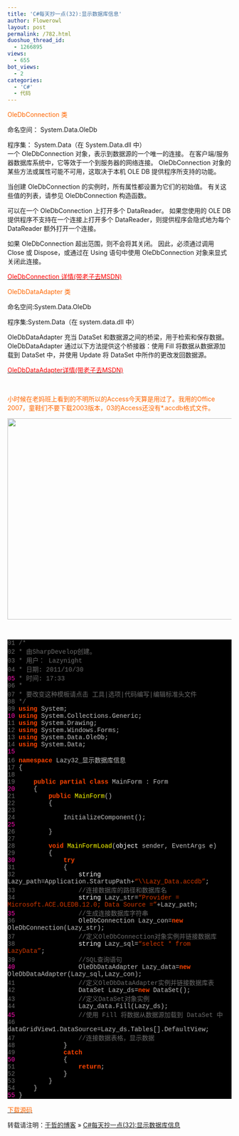 ```yaml
---
title: 'C#每天抄一点(32):显示数据库信息'
author: Flowerowl
layout: post
permalink: /782.html
duoshuo_thread_id:
  - 1266895
views:
  - 655
bot_views:
  - 2
categories:
  - 'C#'
  - 代码
---
```

  
<span style="color: #ff6600;">OleDbConnection 类</span>

命名空间： System.Data.OleDb

程序集： System.Data（在 System.Data.dll 中）  
一个 OleDbConnection 对象，表示到数据源的一个唯一的连接。 在客户端/服务器数据库系统中，它等效于一个到服务器的网络连接。 OleDbConnection 对象的某些方法或属性可能不可用，这取决于本机 OLE DB 提供程序所支持的功能。

当创建 OleDbConnection 的实例时，所有属性都设置为它们的初始值。 有关这些值的列表，请参见 OleDbConnection 构造函数。

可以在一个 OleDbConnection 上打开多个 DataReader。 如果您使用的 OLE DB 提供程序不支持在一个连接上打开多个 DataReader，则提供程序会隐式地为每个 DataReader 额外打开一个连接。

如果 OleDbConnection 超出范围，则不会将其关闭。 因此，必须通过调用 Close 或 Dispose，或通过在 Using 语句中使用 OleDbConnection 对象来显式关闭此连接。

<span style="color: #ff0000;"><a href="http://msdn.microsoft.com/zh-cn/library/system.data.oledb.oledbconnection.aspx#Y173" target="_blank"><span style="color: #ff0000;">OleDbConnection 详情(带老子去MSDN)</span></a></span>

<span style="color: #ff6600;">OleDbDataAdapter 类</span>

命名空间:System.Data.OleDb

程序集:System.Data（在 system.data.dll 中）

OleDbDataAdapter 充当 DataSet 和数据源之间的桥梁，用于检索和保存数据。OleDbDataAdapter 通过以下方法提供这个桥接器：使用 Fill 将数据从数据源加载到 DataSet 中，并使用 Update 将 DataSet 中所作的更改发回数据源。

<span style="color: #ff0000;"><a href="http://msdn.microsoft.com/zh-cn/library/system.data.oledb.oledbdataadapter(VS.80).aspx" target="_blank"><span style="color: #ff0000;">OleDbDataAdapter详情(带老子去MSDN)</span></a></span>

&nbsp;

<span style="color: #ff6600;">小时候在老妈班上看到的不明所以的Access今天算是用过了。我用的Office 2007，童鞋们不要下载2003版本，03的Access还没有*.accdb格式文件。</span>

<img class="aligncenter size-full wp-image-783" title="Lazynight | 夜阑" src="http://lazynight.me/wp-content/uploads/2011/10/20111030182708.jpg" alt="" width="662" height="452" />

&nbsp;

<div class="source" style="font-family: '[object HTMLOptionElement]', Consolas, 'Lucida Console', 'Courier New'; color: #c0c0c0; background-color: #000000;">
  <span style="color: #696969;">01</span> <span style="color: #696969;">/*</span><br /> <span style="color: #696969;">02</span> <span style="color: #696969;"> * 由SharpDevelop创建。</span><br /> <span style="color: #696969;">03</span> <span style="color: #696969;"> * 用户： Lazynight</span><br /> <span style="color: #696969;">04</span> <span style="color: #696969;"> * 日期: 2011/10/30</span><br /> <span style="color: #f810b0;">05</span> <span style="color: #696969;"> * 时间: 17:33</span><br /> <span style="color: #696969;">06</span> <span style="color: #696969;"> * </span><br /> <span style="color: #696969;">07</span> <span style="color: #696969;"> * 要改变这种模板请点击 工具|选项|代码编写|编辑标准头文件</span><br /> <span style="color: #696969;">08</span> <span style="color: #696969;"> */</span><br /> <span style="color: #696969;">09</span> <span style="color: #ff4400; font-weight: bold;">using</span> <span style="color: #c0c0c0;">System</span>;<br /> <span style="color: #f810b0;">10</span> <span style="color: #ff4400; font-weight: bold;">using</span> <span style="color: #c0c0c0;">System.Collections.Generic</span>;<br /> <span style="color: #696969;">11</span> <span style="color: #ff4400; font-weight: bold;">using</span> <span style="color: #c0c0c0;">System.Drawing</span>;<br /> <span style="color: #696969;">12</span> <span style="color: #ff4400; font-weight: bold;">using</span> <span style="color: #c0c0c0;">System.Windows.Forms</span>;<br /> <span style="color: #696969;">13</span> <span style="color: #ff4400; font-weight: bold;">using</span> <span style="color: #c0c0c0;">System.Data.OleDb</span>;<br /> <span style="color: #696969;">14</span> <span style="color: #ff4400; font-weight: bold;">using</span> <span style="color: #c0c0c0;">System.Data</span>;<br /> <span style="color: #f810b0;">15</span><br /> <span style="color: #696969;">16</span> <span style="color: #ff4400; font-weight: bold;">namespace</span> <span style="color: #c0c0c0;">Lazy32_</span><span style="color: #c0c0c0;">显示数据库信息</span><br /> <span style="color: #696969;">17</span> <span style="color: #c0c0c0;">{</span><br /> <span style="color: #696969;">18</span><br /> <span style="color: #696969;">19</span>     <span style="color: #ff4400; font-weight: bold;">public</span> <span style="color: #ff4400; font-weight: bold;">partial</span> <span style="color: #ff4400; font-weight: bold;">class</span> <span style="color: #c0c0c0;">MainForm</span> <span style="color: #c0c0c0;">:</span> <span style="color: #c0c0c0;">Form</span><br /> <span style="color: #f810b0;">20</span>     <span style="color: #c0c0c0;">{</span><br /> <span style="color: #696969;">21</span>         <span style="color: #ff4400; font-weight: bold;">public</span> <span style="color: #ffff00;">MainForm</span>()<br /> <span style="color: #696969;">22</span>         <span style="color: #c0c0c0;">{</span><br /> <span style="color: #696969;">23</span><br /> <span style="color: #696969;">24</span>             <span style="color: #c0c0c0;">InitializeComponent</span>();<br /> <span style="color: #f810b0;">25</span><br /> <span style="color: #696969;">26</span>         <span style="color: #c0c0c0;">}</span><br /> <span style="color: #696969;">27</span><br /> <span style="color: #696969;">28</span>         <span style="color: #ff4400; font-weight: bold;">void</span> <span style="color: #ffff00;">MainFormLoad</span>(<span style="color: #ffffff;">object</span> <span style="color: #c0c0c0;">sender</span><span style="color: #c0c0c0;">,</span> <span style="color: #c0c0c0;">EventArgs</span> <span style="color: #c0c0c0;">e</span>)<br /> <span style="color: #696969;">29</span>         <span style="color: #c0c0c0;">{</span><br /> <span style="color: #f810b0;">30</span>             <span style="color: #ff4400; font-weight: bold;">try</span><br /> <span style="color: #696969;">31</span>             <span style="color: #c0c0c0;">{</span><br /> <span style="color: #696969;">32</span>                 <span style="color: #ffffff;">string</span> <span style="color: #c0c0c0;">Lazy_path</span><span style="color: #c0c0c0;">=</span><span style="color: #c0c0c0;">Application</span><span style="color: #c0c0c0;">.</span><span style="color: #c0c0c0;">StartupPath</span><span style="color: #c0c0c0;">+</span><span style="color: #d13800;">&#8220;\\Lazy_Data.accdb&#8221;</span>;<br /> <span style="color: #696969;">33</span>                 <span style="color: #696969;">//连接数据库的路径和数据库名</span><br /> <span style="color: #696969;">34</span>                 <span style="color: #ffffff;">string</span> <span style="color: #c0c0c0;">Lazy_str</span><span style="color: #c0c0c0;">=</span><span style="color: #d13800;">&#8220;Provider = Microsoft.ACE.OLEDB.12.0; Data Source =&#8221;</span><span style="color: #c0c0c0;">+</span><span style="color: #c0c0c0;">Lazy_path</span>;<br /> <span style="color: #f810b0;">35</span>                 <span style="color: #696969;">//生成连接数据库字符串</span><br /> <span style="color: #696969;">36</span>                 <span style="color: #c0c0c0;">OleDbConnection</span> <span style="color: #c0c0c0;">Lazy_con</span><span style="color: #c0c0c0;">=</span><span style="color: #ff4400; font-weight: bold;">new</span> <span style="color: #c0c0c0;">OleDbConnection</span>(<span style="color: #c0c0c0;">Lazy_str</span>);<br /> <span style="color: #696969;">37</span>                 <span style="color: #696969;">//定义OleDbConnection对象实例并链接数据库</span><br /> <span style="color: #696969;">38</span>                 <span style="color: #ffffff;">string</span> <span style="color: #c0c0c0;">Lazy_sql</span><span style="color: #c0c0c0;">=</span><span style="color: #d13800;">&#8220;select * from LazyData&#8221;</span>;<br /> <span style="color: #696969;">39</span>                 <span style="color: #696969;">//SQL查询语句</span><br /> <span style="color: #f810b0;">40</span>                 <span style="color: #c0c0c0;">OleDbDataAdapter</span> <span style="color: #c0c0c0;">Lazy_data</span><span style="color: #c0c0c0;">=</span><span style="color: #ff4400; font-weight: bold;">new</span> <span style="color: #c0c0c0;">OleDbDataAdapter</span>(<span style="color: #c0c0c0;">Lazy_sql</span><span style="color: #c0c0c0;">,</span><span style="color: #c0c0c0;">Lazy_con</span>);<br /> <span style="color: #696969;">41</span>                 <span style="color: #696969;">//定义OleDbDataAdapter实例并链接数据库表</span><br /> <span style="color: #696969;">42</span>                 <span style="color: #c0c0c0;">DataSet</span> <span style="color: #c0c0c0;">Lazy_ds</span><span style="color: #c0c0c0;">=</span><span style="color: #ff4400; font-weight: bold;">new</span> <span style="color: #c0c0c0;">DataSet</span>();<br /> <span style="color: #696969;">43</span>                 <span style="color: #696969;">//定义DataSet对象实例</span><br /> <span style="color: #696969;">44</span>                 <span style="color: #c0c0c0;">Lazy_data</span><span style="color: #c0c0c0;">.</span><span style="color: #c0c0c0;">Fill</span>(<span style="color: #c0c0c0;">Lazy_ds</span>);<br /> <span style="color: #f810b0;">45</span>                 <span style="color: #696969;">//使用 Fill 将数据从数据源加载到 DataSet 中</span><br /> <span style="color: #696969;">46</span>                 <span style="color: #c0c0c0;">dataGridView1</span><span style="color: #c0c0c0;">.</span><span style="color: #c0c0c0;">DataSource</span><span style="color: #c0c0c0;">=</span><span style="color: #c0c0c0;">Lazy_ds</span><span style="color: #c0c0c0;">.</span><span style="color: #c0c0c0;">Tables</span><span style="color: #c0c0c0;">[</span><span style="color: #c0c0c0;"></span><span style="color: #c0c0c0;">].</span><span style="color: #c0c0c0;">DefaultView</span>;<br /> <span style="color: #696969;">47</span>                 <span style="color: #696969;">//连接数据表格，显示数据</span><br /> <span style="color: #696969;">48</span>             <span style="color: #c0c0c0;">}</span><br /> <span style="color: #696969;">49</span>             <span style="color: #ff4400; font-weight: bold;">catch</span><br /> <span style="color: #f810b0;">50</span>             <span style="color: #c0c0c0;">{</span><br /> <span style="color: #696969;">51</span>                 <span style="color: #ff4400; font-weight: bold;">return</span>;<br /> <span style="color: #696969;">52</span>             <span style="color: #c0c0c0;">}</span><br /> <span style="color: #696969;">53</span>         <span style="color: #c0c0c0;">}</span><br /> <span style="color: #696969;">54</span>     <span style="color: #c0c0c0;">}</span><br /> <span style="color: #f810b0;">55</span> <span style="color: #c0c0c0;">}</span>
</div>

<span style="color: #ff6600;"><a href="http://down.qiannao.com/space/file/flowerowl/-4e0a-4f20-5206-4eab/Lazy32_-663e-793a-6570-636e-5e93-4fe1-606f.rar/.page" target="_blank"><span style="color: #ff6600;">下载源码</span></a></span>

转载请注明：[于哲的博客][1] &raquo; [C#每天抄一点(32):显示数据库信息][2]

 [1]: http://lazynight.me
 [2]: http://lazynight.me/782.html